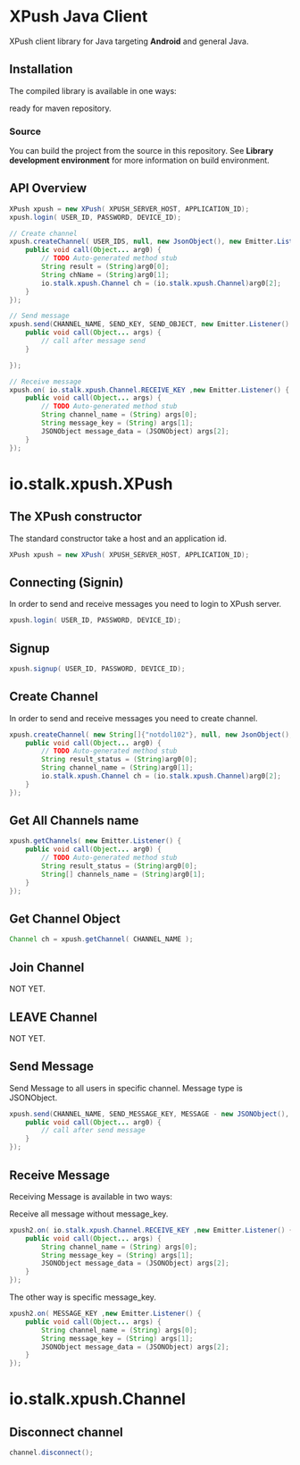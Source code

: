 # XPush Java Client

XPush client library for Java targeting **Android** and general Java.

## Installation

The compiled library is available in one ways:

ready for maven repository.

### Source

You can build the project from the source in this repository. See **Library development environment** for more information on build environment.

## API Overview

```java
XPush xpush = new XPush( XPUSH_SERVER_HOST, APPLICATION_ID);
xpush.login( USER_ID, PASSWORD, DEVICE_ID);

// Create channel
xpush.createChannel( USER_IDS, null, new JsonObject(), new Emitter.Listener() {
    public void call(Object... arg0) {
        // TODO Auto-generated method stub
        String result = (String)arg0[0];
        String chName = (String)arg0[1];
        io.stalk.xpush.Channel ch = (io.stalk.xpush.Channel)arg0[2];
    }
});

// Send message
xpush.send(CHANNEL_NAME, SEND_KEY, SEND_OBJECT, new Emitter.Listener() {
    public void call(Object... args) {
        // call after message send
    }

});

// Receive message
xpush.on( io.stalk.xpush.Channel.RECEIVE_KEY ,new Emitter.Listener() {
    public void call(Object... args) {
        // TODO Auto-generated method stub
        String channel_name = (String) args[0];
        String message_key = (String) args[1];
        JSONObject message_data = (JSONObject) args[2];
    }
});
```

# io.stalk.xpush.XPush

## The XPush constructor

The standard constructor take a host and an application id.

```java
XPush xpush = new XPush( XPUSH_SERVER_HOST, APPLICATION_ID);
```

## Connecting (Signin)

In order to send and receive messages you need to login to XPush server.

```java
xpush.login( USER_ID, PASSWORD, DEVICE_ID);
```

## Signup

```java
xpush.signup( USER_ID, PASSWORD, DEVICE_ID);
```

## Create Channel

In order to send and receive messages you need to create channel.

```java
xpush.createChannel( new String[]{"notdol102"}, null, new JsonObject(), new Emitter.Listener() {
    public void call(Object... arg0) {
        // TODO Auto-generated method stub
        String result_status = (String)arg0[0];
        String channel_name = (String)arg0[1];
        io.stalk.xpush.Channel ch = (io.stalk.xpush.Channel)arg0[2];
    }
});
```

## Get All Channels name

```java
xpush.getChannels( new Emitter.Listener() {
    public void call(Object... arg0) {
        // TODO Auto-generated method stub
        String result_status = (String)arg0[0];
        String[] channels_name = (String)arg0[1];
    }
});
```

## Get Channel Object

```java
Channel ch = xpush.getChannel( CHANNEL_NAME );
```

## Join Channel

NOT YET.

## LEAVE Channel

NOT YET.


## Send Message

Send Message to all users in specific channel. Message type is JSONObject.

```java
xpush.send(CHANNEL_NAME, SEND_MESSAGE_KEY, MESSAGE - new JSONObject(), new Emitter.Listener() {
    public void call(Object... arg0) {
        // call after send message
    }
});
```
## Receive Message

Receiving Message is available in two ways:

Receive all message without message_key.

```java
xpush2.on( io.stalk.xpush.Channel.RECEIVE_KEY ,new Emitter.Listener() {
    public void call(Object... args) {
        String channel_name = (String) args[0];
        String message_key = (String) args[1];
        JSONObject message_data = (JSONObject) args[2];
    }
});
```

The other way is specific message_key.

```java
xpush2.on( MESSAGE_KEY ,new Emitter.Listener() {
    public void call(Object... args) {
        String channel_name = (String) args[0];
        String message_key = (String) args[1];
        JSONObject message_data = (JSONObject) args[2];
    }
});
```

# io.stalk.xpush.Channel

## Disconnect channel

```java
channel.disconnect();
```


